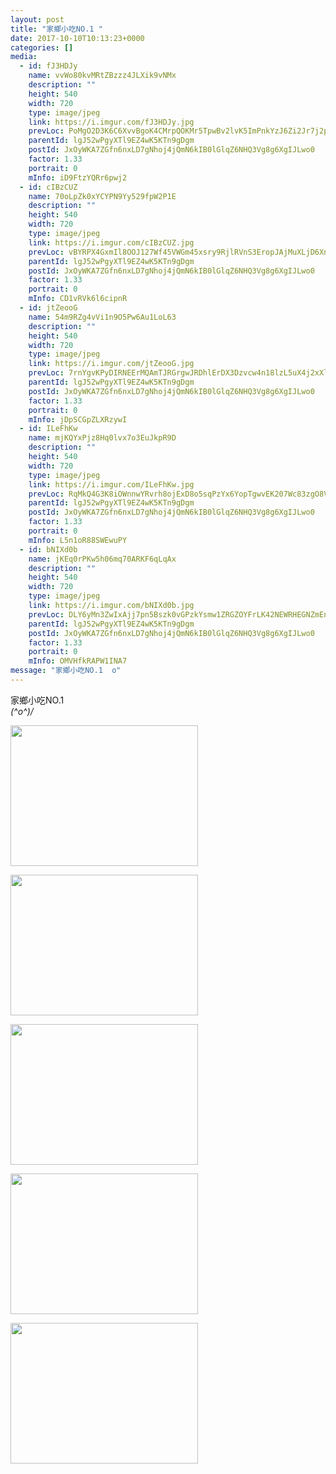 ```yaml
---
layout: post
title: "家鄉小吃NO.1 " 
date: 2017-10-10T10:13:23+0000 
categories: [] 
media:
  - id: fJ3HDJy
    name: vvWo80kvMRtZBzzz4JLXik9vNMx
    description: ""   
    height: 540
    width: 720
    type: image/jpeg
    link: https://i.imgur.com/fJ3HDJy.jpg
    prevLoc: PoMgO2D3K6C6XvvBgoK4CMrpQOKMr5TpwBv2lvK5ImPnkYzJ6Zi2Jr7j2p28ulpNWpY16xFMNRWr0ylpCrpk53XZrZiE0Mm86xrjFwDZAMmznquzk8P2E359HG8VMr4EKYfnzMXvmo00UME6OWOjWjuBw2764o5MUryL2rmO51IkYYoZ0yVAtk7BO55mLWs6Q3QngN9RcBx42ZMo9ZHPp3VlzwWlfLMyyM0Br6SlD46pDWr4TO1w47z80XIE4r3p2wELfDP
    parentId: lgJ52wPgyXTl9EZ4wK5KTn9gDgm
    postId: JxOyWKA7ZGfn6nxLD7gNhoj4jQmN6kIB0lGlqZ6NHQ3Vg8g6XgIJLwo0
    factor: 1.33
    portrait: 0
    mInfo: iD9FtzYQRr6pwj2
  - id: cIBzCUZ
    name: 70oLpZk0xYCYPN9Yy529fpW2P1E
    description: ""   
    height: 540
    width: 720
    type: image/jpeg
    link: https://i.imgur.com/cIBzCUZ.jpg
    prevLoc: vBYRPX4GxmIl8OOJ127Wf45VWGm45xsry9RjlRVnS3EropJAjMuXLjD6XnXvIzBZoBKJRNcXkDLr8z7Nh7w3y06ND8tX07zygyBKCQgyrxMWo1Hq5NB1NJxKC0MB4pwGY4cADXVwOkyvuwO6lwYozgF4Q2o8K60VtzvV8zqw9YT0VVWEM4xpuAL2NDD7gzhk98KkRq76IpxlzRM0O1INLP16g3rEfP1gDwXJPKFloEBwP5QPh0EVV0O4r7S8Vz8r1PYOtmN
    parentId: lgJ52wPgyXTl9EZ4wK5KTn9gDgm
    postId: JxOyWKA7ZGfn6nxLD7gNhoj4jQmN6kIB0lGlqZ6NHQ3Vg8g6XgIJLwo0
    factor: 1.33
    portrait: 0
    mInfo: CD1vRVk6l6cipnR
  - id: jtZeooG
    name: 54m9RZg4vVi1n9O5Pw6Au1LoL63
    description: ""   
    height: 540
    width: 720
    type: image/jpeg
    link: https://i.imgur.com/jtZeooG.jpg
    prevLoc: 7rnYgvKPyDIRNEErMQAmTJRGrgwJRDhlErDX3Dzvcw4n18lzL5uX4j2xXlXnIREZQE8jyBIZO4KoBNR0f4rngYzD45I1MXr2XEm1FB8rENOqA6cqnmMq1mnDIlDOLQm6OXsAQgNWEmKqiowogVz3QrtXY7qRnmDDiLKmyL65QosVQQqwj7mzURlZQPP4w4fqB17l9G41iPxgG983QKugwE9w5B2qC98B1EwWoWtpREVJWDVPFD7LzzBA7yUjZkxQDnKLspQ
    parentId: lgJ52wPgyXTl9EZ4wK5KTn9gDgm
    postId: JxOyWKA7ZGfn6nxLD7gNhoj4jQmN6kIB0lGlqZ6NHQ3Vg8g6XgIJLwo0
    factor: 1.33
    portrait: 0
    mInfo: jDpSCGpZLXRzywI
  - id: ILeFhKw
    name: mjKQYxPjz8Hq0lvx7o3EuJkpR9D
    description: ""   
    height: 540
    width: 720
    type: image/jpeg
    link: https://i.imgur.com/ILeFhKw.jpg
    prevLoc: RqMkQ4G3K8iOWnnwYRvrh8ojExD8o5sqPzYx6YopTgwvEK207Wc83zgO8V86Ijyzqy0wP7FRyGXQjgAPF7vL0EzA7Au1gpv1989WFnmJQ2w7LPsXkArXyAkzI3AQ4oo1Zvixm0OWmVJjFRDo0Vl6OViplymOk9KDfD4r2RXXEqfqzN4Oo33WFRympWRv40Cx7O9m5vD6iBwryq70G9hB0p8vvKpDTqV3Dg8NnoUEzqvmKPzEugM5NjJ5rpt5POlBxoOK
    parentId: lgJ52wPgyXTl9EZ4wK5KTn9gDgm
    postId: JxOyWKA7ZGfn6nxLD7gNhoj4jQmN6kIB0lGlqZ6NHQ3Vg8g6XgIJLwo0
    factor: 1.33
    portrait: 0
    mInfo: L5n1oR88SWEwuPY
  - id: bNIXd0b
    name: jKEq0rPKw5h06mq70ARKF6qLqAx
    description: ""   
    height: 540
    width: 720
    type: image/jpeg
    link: https://i.imgur.com/bNIXd0b.jpg
    prevLoc: DLY6yMn3ZwIxAjj7pn5Bszk0vGPzkYsmw1ZRGZOYFrLK42NEWRHEGNZmEnE3TNgmLgq7yOFm7xnNY3RZSWkAqKv7zXUL2PqjNq8OiBnVKLQ9WgTy0wKy2w0Zc0vzpoDvRLh27KL158jZuZExlDqJxPtQjlLW9ZVmsk4nYk7mZBHnKKZov3VEhnGKLrrmMxIAkpANZJ71i3LvVwj5NqSWkY36q1oWFBEPnQ1RwGiEwL2ZkGO5hWY51XnXwviP78YvGYrmfj1
    parentId: lgJ52wPgyXTl9EZ4wK5KTn9gDgm
    postId: JxOyWKA7ZGfn6nxLD7gNhoj4jQmN6kIB0lGlqZ6NHQ3Vg8g6XgIJLwo0
    factor: 1.33
    portrait: 0
    mInfo: OMVHfkRAPW1INA7
message: "家鄉小吃NO.1  o"
---
```


家鄉小吃NO.1  
*\(^o^)/*


[//]: #media:  
<a href="https://i.imgur.com/fJ3HDJy.jpg"><img src="https://i.imgur.com/fJ3HDJy.jpg" height="225" width="300" /></a> 
  

<a href="https://i.imgur.com/cIBzCUZ.jpg"><img src="https://i.imgur.com/cIBzCUZ.jpg" height="225" width="300" /></a> 
  

<a href="https://i.imgur.com/jtZeooG.jpg"><img src="https://i.imgur.com/jtZeooG.jpg" height="225" width="300" /></a> 
  

<a href="https://i.imgur.com/ILeFhKw.jpg"><img src="https://i.imgur.com/ILeFhKw.jpg" height="225" width="300" /></a> 
  

<a href="https://i.imgur.com/bNIXd0b.jpg"><img src="https://i.imgur.com/bNIXd0b.jpg" height="225" width="300" /></a> 
 
